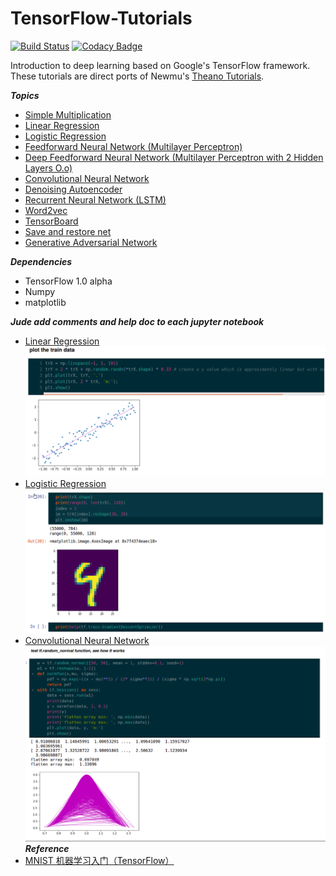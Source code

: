 # TensorFlow-Tutorials
[![Build Status](https://travis-ci.org/nlintz/TensorFlow-Tutorials.svg?branch=master)](https://travis-ci.org/nlintz/TensorFlow-Tutorials)
[![Codacy Badge](https://api.codacy.com/project/badge/grade/2d3ed69cdbec4249ab5c2f7e4286bb8f)](https://www.codacy.com/app/hunkim/TensorFlow-Tutorials)

Introduction to deep learning based on Google's TensorFlow framework. These tutorials are direct ports of
Newmu's [Theano Tutorials](https://github.com/Newmu/Theano-Tutorials).

***Topics***
* [Simple Multiplication](00_multiply.py)
* [Linear Regression](01_linear_regression.py)
* [Logistic Regression](02_logistic_regression.py)
* [Feedforward Neural Network (Multilayer Perceptron)](03_net.py)
* [Deep Feedforward Neural Network (Multilayer Perceptron with 2 Hidden Layers O.o)](04_modern_net.py)
* [Convolutional Neural Network](05_convolutional_net.py)
* [Denoising Autoencoder](06_autoencoder.py)
* [Recurrent Neural Network (LSTM)](07_lstm.py)
* [Word2vec](08_word2vec.py)
* [TensorBoard](09_tensorboard.py)
* [Save and restore net](10_save_restore_net.py)
* [Generative Adversarial Network](11_gan.py)

***Dependencies***
* TensorFlow 1.0 alpha
* Numpy
* matplotlib

***Jude add comments and help doc to each jupyter notebook***
* [Linear Regression](01_linear_regression.py)
![Linear Regression](https://github.com/zhajio1988/TensorFlow-Tutorials/blob/master/images/plot.png)
* [Logistic Regression](02_logistic_regression.py)
![Logistic Regression](https://github.com/zhajio1988/TensorFlow-Tutorials/blob/master/images/plot02.png)
* [Convolutional Neural Network](05_convolutional_net.py)
![Convolutional Neural Network](https://github.com/zhajio1988/TensorFlow-Tutorials/blob/master/images/plot05.png)
***Reference***
* [MNIST 机器学习入门（TensorFlow）](https://my.oschina.net/chkui/blog/888346)
